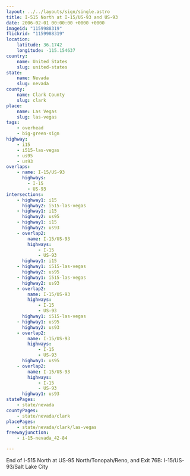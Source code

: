 ```yaml
---
layout: ../../layouts/sign/single.astro
title: I-515 North at I-15/US-93 and US-93
date: 2006-02-01 00:00:00 +0000 +0000
imageid: "1159988319"
flickrid: "1159988319"
location:
    latitude: 36.1742
    longitude: -115.154637
country:
    name: United States
    slug: united-states
state:
    name: Nevada
    slug: nevada
county:
    name: Clark County
    slug: clark
place:
    name: Las Vegas
    slug: las-vegas
tags:
    - overhead
    - big-green-sign
highway:
    - i15
    - i515-las-vegas
    - us95
    - us93
overlaps:
    - name: I-15/US-93
      highways:
        - I-15
        - US-93
intersections:
    - highway1: i15
      highway2: i515-las-vegas
    - highway1: i15
      highway2: us95
    - highway1: i15
      highway2: us93
    - overlap2:
        name: I-15/US-93
        highways:
            - I-15
            - US-93
      highway1: i15
    - highway1: i515-las-vegas
      highway2: us95
    - highway1: i515-las-vegas
      highway2: us93
    - overlap2:
        name: I-15/US-93
        highways:
            - I-15
            - US-93
      highway1: i515-las-vegas
    - highway1: us95
      highway2: us93
    - overlap2:
        name: I-15/US-93
        highways:
            - I-15
            - US-93
      highway1: us95
    - overlap2:
        name: I-15/US-93
        highways:
            - I-15
            - US-93
      highway1: us93
statePages:
    - state/nevada
countyPages:
    - state/nevada/clark
placePages:
    - state/nevada/clark/las-vegas
freewayjunction:
    - i-15-nevada_42-84

---
```

End of I-515 North at US-95 North/Tonopah/Reno, and Exit 76B: I-15/US-93/Salt Lake City